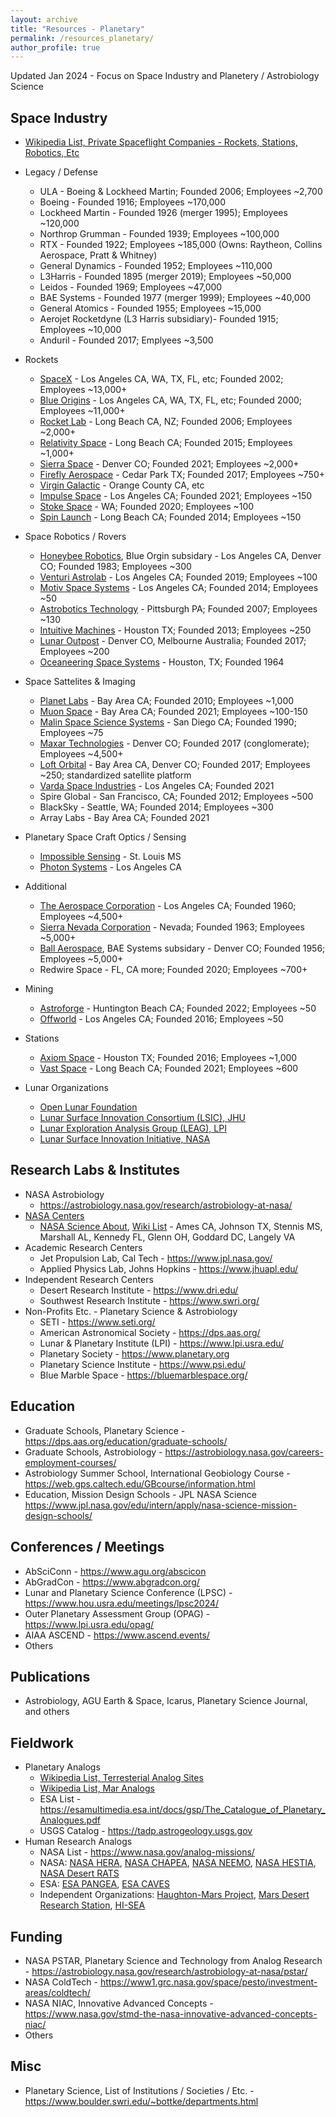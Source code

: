 ```yaml
---
layout: archive
title: "Resources - Planetary"
permalink: /resources_planetary/
author_profile: true
---
```

Updated Jan 2024 - Focus on Space Industry and Planetery / Astrobiology Science

## Space Industry

- [Wikipedia List, Private Spaceflight Companies - Rockets, Stations, Robotics, Etc](https://en.wikipedia.org/wiki/List_of_private_spaceflight_companies)
- Legacy / Defense
	- ULA - Boeing & Lockheed Martin; Founded 2006; Employees ~2,700
	- Boeing - Founded 1916; Employees ~170,000
	- Lockheed Martin - Founded 1926 (merger 1995); Employees ~120,000
	- Northrop Grumman - Founded 1939; Employees ~100,000
	- RTX - Founded 1922; Employees ~185,000 (Owns: Raytheon, Collins Aerospace, Pratt & Whitney)
	- General Dynamics - Founded 1952; Employees ~110,000
	- L3Harris - Founded 1895 (merger 2019); Employees ~50,000
	- Leidos - Founded 1969; Employees ~47,000
	- BAE Systems - Founded 1977 (merger 1999); Employees ~40,000
	- General Atomics - Founded 1955; Employees ~15,000
	- Aerojet Rocketdyne (L3 Harris subsidiary)- Founded 1915; Employees ~10,000
	- Anduril - Founded 2017; Emplyees ~3,500

- Rockets
	- [SpaceX](https://www.spacex.com) - Los Angeles CA, WA, TX, FL, etc; Founded 2002; Employees ~13,000+
	- [Blue Origins](https://www.blueorigin.com) - Los Angeles CA, WA, TX, FL, etc; Founded 2000; Employees ~11,000+
	- [Rocket Lab](https://www.rocketlabusa.com) - Long Beach CA, NZ; Founded 2006; Employees ~2,000+
	- [Relativity Space](https://www.relativityspace.com) - Long Beach CA; Founded 2015; Employees ~1,000+
	- [Sierra Space](https://www.sierraspace.com) - Denver CO; Founded 2021; Employees ~2,000+
	- [Firefly Aerospace](https://fireflyspace.com) - Cedar Park TX; Founded 2017; Employees ~750+
	- [Virgin Galactic](https://www.virgingalactic.com) - Orange County CA, etc
	- [Impulse Space](https://www.impulsespace.com) - Los Angeles CA; Founded 2021; Employees ~150
	- [Stoke Space](https://www.stokespace.com) - WA; Founded 2020; Employees ~100
	- [Spin Launch](https://www.spinlaunch.com) - Long Beach CA; Founded 2014; Employees ~150

	
- Space Robotics / Rovers
	- [Honeybee Robotics](https://www.honeybeerobotics.com/), Blue Orgin subsidary - Los Angeles CA, Denver CO; Founded 1983; Employees ~300 
	- [Venturi Astrolab](https://www.astrolab.space) - Los Angeles CA; Founded 2019; Employees ~100
	- [Motiv Space Systems](https://motivss.com) - Los Angeles CA; Founded 2014; Employees ~50
	- [Astrobotics Technology](https://www.astrobotic.com/) - Pittsburgh PA; Founded 2007; Employees ~130
	- [Intuitive Machines](https://www.intuitivemachines.com/) - Houston TX; Founded 2013; Employees ~250
	- [Lunar Outpost](https://www.lunaroutpost.com) - Denver CO, Melbourne Australia; Founded 2017; Employees ~200
	- [Oceaneering Space Systems](https://www.oceaneering.com/space-systems/) - Houston, TX; Founded 1964

- Space Sattelites & Imaging
	- [Planet Labs](https://www.planet.com) - Bay Area CA; Founded 2010; Employees ~1,000
	- [Muon Space](https://www.muonspace.com) - Bay Area CA; Founded 2021; Employees ~100-150
	- [Malin Space Science Systems](https://www.msss.com) - San Diego CA; Founded 1990; Employees ~75
	- [Maxar Technologies](https://www.maxar.com) - Denver CO; Founded 2017 (conglomerate); Employees ~4,500+
	- [Loft Orbital](https://www.loftorbital.com) - Bay Area CA, Denver CO; Founded 2017; Employees ~250; standardized satellite platform
	- [Varda Space Industries](https://www.varda.com) - Los Angeles CA; Founded 2021
	- Spire Global - San Francisco, CA; Founded 2012; Employees ~500
	- BlackSky - Seattle, WA; Founded 2014; Employees ~300
	- Array Labs - Bay Area CA; Founded 2021

- Planetary Space Craft Optics / Sensing
	- [Impossible Sensing](https://www.impossiblesensing.com/) - St. Louis MS
	- [Photon Systems](https://photonsystems.com/) - Los Angeles CA
- Additional
	- [The Aerospace Corporation](https://aerospace.org) - Los Angeles CA; Founded 1960; Employees ~4,500+
	- [Sierra Nevada Corporation](https://www.sncorp.com) - Nevada; Founded 1963; Employees ~5,000+
	- [Ball Aerospace](https://www.ball.com), BAE Systems subsidary - Denver CO; Founded 1956; Employees ~5,000+
	- Redwire Space - FL, CA more; Founded 2020; Employees ~700+

- Mining 
	- [Astroforge](https://www.astroforge.io) - Huntington Beach CA; Founded 2022; Employees ~50
	- [Offworld](https://www.offworld.ai) - Los Angeles CA; Founded 2016; Employees ~50
- Stations
	- [Axiom Space](https://www.axiomspace.com) - Houston TX; Founded 2016; Employees ~1,000
	- [Vast Space](https://www.vastspace.com) - Long Beach CA; Founded 2021; Employees ~600

- Lunar Organizations
	-  [Open Lunar Foundation](https://www.openlunar.org)
	-  [Lunar Surface Innovation Consortium (LSIC), JHU](https://lsic.jhuapl.edu)
	-  [Lunar Exploration Analysis Group (LEAG), LPI](https://www.lpi.usra.edu/leag/)
	-  [Lunar Surface Innovation Initiative, NASA](https://www.nasa.gov/space-technology-mission-directorate/lunar-surface-innovation-initiative/)


## Research Labs & Institutes
- NASA Astrobiology 
	- https://astrobiology.nasa.gov/research/astrobiology-at-nasa/
- [NASA Centers](https://www.nasa.gov/centers-and-facilities/) 
	- [NASA Science About](https://science.nasa.gov/about-us/nasa-centers/), [Wiki List](https://en.wikipedia.org/wiki/NASA_facilities) - Ames CA, Johnson TX, Stennis MS, Marshall AL, Kennedy FL, Glenn OH, Goddard DC, Langely VA 
- Academic Research Centers
	- Jet Propulsion Lab, Cal Tech - https://www.jpl.nasa.gov/
	- Applied Physics Lab, Johns Hopkins - https://www.jhuapl.edu/
- Independent Research Centers 
	- Desert Research Institute - https://www.dri.edu/
	- Southwest Research Institute - https://www.swri.org/
- Non-Profits Etc. - Planetary Science & Astrobiology
	- SETI - https://www.seti.org/
	- American Astronomical Society - https://dps.aas.org/
	- Lunar & Planetary Institute (LPI) - https://www.lpi.usra.edu/
	- Planetary Society - https://www.planetary.org
	- Planetary Science Institute - https://www.psi.edu/
	- Blue Marble Space - https://bluemarblespace.org/

## Education
- Graduate Schools, Planetary Science - https://dps.aas.org/education/graduate-schools/
- Graduate Schools, Astrobiology - https://astrobiology.nasa.gov/careers-employment-courses/
- Astrobiology Summer School, International Geobiology Course - https://web.gps.caltech.edu/GBcourse/information.html
- Education, Mission Design Schools - JPL NASA Science  https://www.jpl.nasa.gov/edu/intern/apply/nasa-science-mission-design-schools/

## Conferences / Meetings
- AbSciConn - https://www.agu.org/abscicon
- AbGradCon - https://www.abgradcon.org/
- Lunar and Planetary Science Conference (LPSC) - https://www.hou.usra.edu/meetings/lpsc2024/
- Outer Planetary Assessment Group (OPAG) - https://www.lpi.usra.edu/opag/
- AIAA ASCEND - https://www.ascend.events/
- Others

## Publications
- Astrobiology, AGU Earth & Space, Icarus, Planetary Science Journal, and others

## Fieldwork
- Planetary Analogs
	- [Wikipedia List, Terresterial Analog Sites](https://en.wikipedia.org/wiki/Terrestrial_analogue_site)
	- [Wikipedia List, Mar Analogs](https://en.wikipedia.org/wiki/List_of_Mars_analogs)
	- ESA List - https://esamultimedia.esa.int/docs/gsp/The_Catalogue_of_Planetary_Analogues.pdf
	- USGS Catalog - https://tadp.astrogeology.usgs.gov
- Human Research Analogs
	- NASA List - https://www.nasa.gov/analog-missions/
	- NASA: [NASA HERA](https://analogstudies.jsc.nasa.gov/hera), [NASA CHAPEA](https://www.nasa.gov/humans-in-space/chapea/), [NASA NEEMO](https://www.nasa.gov/mission/neemo/), [NASA HESTIA](https://www.nasa.gov/mission/hestia/), [NASA Desert RATS](https://www.nasa.gov/mission/desert-research-and-technology-studies-desert-rats/) 
	- ESA: [ESA PANGEA](https://www.esa.int/Science_Exploration/Human_and_Robotic_Exploration/CAVES_and_Pangaea/What_is_PANGAEA), [ESA CAVES](https://www.esa.int/Science_Exploration/Human_and_Robotic_Exploration/CAVES_and_Pangaea/What_is_CAVES)
	- Independent Organizations: [Haughton-Mars Project](https://www.marsinstitute.no/hmp), [Mars Desert Research Station](http://mdrs.marssociety.org), [HI-SEA](https://www.hi-seas.org)

## Funding
- NASA PSTAR, Planetary Science and Technology from Analog Research - https://astrobiology.nasa.gov/research/astrobiology-at-nasa/pstar/
- NASA ColdTech - https://www1.grc.nasa.gov/space/pesto/investment-areas/coldtech/
- NASA NIAC, Innovative Advanced Concepts - https://www.nasa.gov/stmd-the-nasa-innovative-advanced-concepts-niac/
- Others

	
## Misc
- Planetary Science, List of Institutions / Societies / Etc. - https://www.boulder.swri.edu/~bottke/departments.html

	
	
<!---
Need to update / review

NASA Robotics: https://www.nasa.gov/astrobee/, humanoid one

--->
